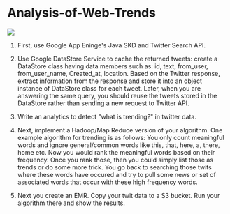 Analysis-of-Web-Trends
======================

<img src="https://s3.amazonaws.com/js4153/25.png">
<br>

1. First, use Google App Eninge's Java SKD and Twitter Search API. 

2. Use Google DataStore Service to cache the returned tweets: create a DataStore class having data members such as: id, text, from_user, from_user_name, Created_at, location. Based on the Twitter response, extract information from the response and store it into an object instance of DataStore class for each tweet. Later, when you are answering the same query, you should reuse the tweets stored in the DataStore rather than sending a new request to Twitter API.

3. Write an analytics to detect "what is trending?" in twitter data. 

4. Next, implement a Hadoop/Map Reduce version of your algorithm. One example algorithm for trending is as follows: You only count meaningful words and ignore general/common words like this, that, here, a, there, home etc. Now you would rank the meaningful words based on their frequency. Once you rank those, then you could simply list those as trends or do some more trick. You go back to searching those twits where these words have occured and try to pull some news or set of associated words that occur with these high frequency words.

5. Next you create an EMR. Copy your twit data to a S3 bucket. Run your algorithm there and show the results.

